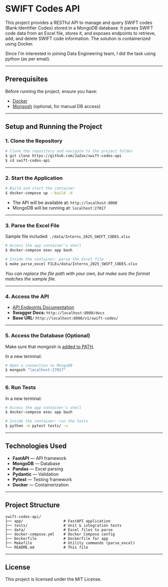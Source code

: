 # SWIFT Codes API

This project provides a RESTful API to manage and query SWIFT codes (Bank Identifier Codes) stored in a MongoDB database. It parses SWIFT code data from an Excel file, stores it, and exposes endpoints to retrieve, add, and delete SWIFT code information. The solution is containerized using Docker.

Since I'm interested in joining Data Engineering team, I did the task using python (as per email).

---

## Prerequisites

Before running the project, ensure you have:

- [Docker](https://docs.docker.com/desktop/)
- [Mongosh](https://www.mongodb.com/try/download/shell) (optional, for manual DB access)

---

## Setup and Running the Project

### 1. Clone the Repository

```sh
# Clone the repository and navigate to the project folder
$ git clone https://github.com/JaZax/swift-codes-api
$ cd swift-codes-api
```

---

### 2. Start the Application

```sh
# Build and start the container
$ docker-compose up --build -d
```

- The API will be available at: `http://localhost:8080`
- MongoDB will be running at: `localhost:27017`

---

### 3. Parse the Excel File

Sample file included: `./data/Interns_2025_SWIFT_CODES.xlsx`

```sh
# Access the app container's shell
$ docker-compose exec app bash
```

```sh
# Inside the container: parse the Excel file
$ make parse_excel FILE=/data/Interns_2025_SWIFT_CODES.xlsx
```

*You can replace the file path with your own, but make sure the format matches the sample file.*

---

### 4. Access the API

- [API Endpoints Documentation](./endpoints.md)
- **Swagger Docs:** `http://localhost:8080/docs`
- **Base URL:** `http://localhost:8080/v1/swift-codes/`

---

### 5. Access the Database (Optional)

Make sure that mongosh is [added to PATH](https://www.mongodb.com/docs/mongodb-shell/install/).

In a new terminal: 

```sh
# Open a connection to MongoDB
$ mongosh "localhost:27017"
```

---

### 6. Run Tests

In a new terminal: 

```sh
# Access the app container's shell
$ docker-compose exec app bash
```

```sh
# Inside the container: run the tests
$ python -m pytest tests/ -v
```

---

## Technologies Used

- **FastAPI** — API framework  
- **MongoDB** — Database 
- **Pandas** — Excel parsing
- **Pydantic** — Validation
- **Pytest** — Testing framework
- **Docker** — Containerization  

---

## Project Structure

```
swift-codes-api/
├── app/                  # FastAPI application
├── tests/                # Unit & integration tests
├── data/                 # Excel files to parse
├── docker-compose.yml    # Docker Compose config
├── Dockerfile            # Dockerfile for app
├── Makefile              # Utility commands (parse_excel)
└── README.md             # This file
```

---

## License

This project is licensed under the MIT License.
